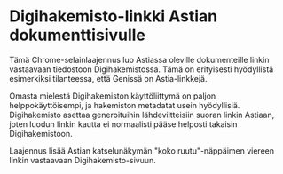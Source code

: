 <h1>Digihakemisto-linkki Astian dokumenttisivulle</h1>

Tämä Chrome-selainlaajennus luo Astiassa oleville dokumenteille linkin vastaavaan tiedostoon Digihakemistossa.
Tämä on erityisesti hyödyllistä esimerkiksi tilanteessa, että Genissä on Astia-linkkejä.

Omasta mielestä Digihakemiston käyttöliittymä on paljon helppokäyttöisempi, ja hakemiston metadatat usein hyödyllisiä.
Digihakemisto asettaa generoituihin lähdeviitteisiin suoran linkin Astiaan, joten luodun linkin kautta ei normaalisti pääse helposti takaisin Digihakemistoon.

Laajennus lisää Astian katselunäkymän "koko ruutu"-näppäimen viereen linkin vastaavaan Digihakemisto-sivuun.
